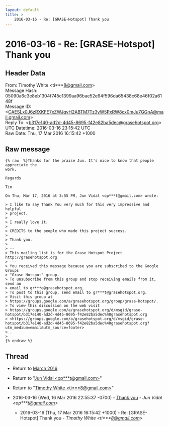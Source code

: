 ```yaml
---
layout: default
title: >
    2016-03-16 - Re: [GRASE-Hotspot] Thank you
---
```


# 2016-03-16 - Re: [GRASE-Hotspot] Thank you

## Header Data

From: Timothy White \<ti***8@gmail.com\><br>
Message Hash: 05090a6c3e8eb1304f745c1399aa96bae52e94f596da65438c68e46f02a6148f<br>
Message ID: \<CAESLx0J6zRXKFE7xZWJqvH2ABTM7Tz3yW5PxRW8cx0mJu7GGnA@mail.gmail.com\><br>
Reply To: \<b317e140-ad2d-4d45-8695-f42e82ba5dec@grasehotspot.org\><br>
UTC Datetime: 2016-03-16 23:15:42 UTC<br>
Raw Date: Thu, 17 Mar 2016 16:15:42 +1000<br>

## Raw message

```
{% raw  %}Thanks for the praise Jun. It's nice to know that people appreciate the
work.

Regards

Tim

On Thu, Mar 17, 2016 at 3:55 PM, Jun Vidal <op***t@gmail.com> wrote:

> I like to say Thank You very much for this very impressive and helpful
> project.
>
> I really love it.
>
> CREDITS to the people who made this project success.
>
> Thank you.
>
> --
> This mailing list is for the Grase Hotspot Project http://grasehotspot.org
> ---
> You received this message because you are subscribed to the Google Groups
> "Grase Hotspot" group.
> To unsubscribe from this group and stop receiving emails from it, send an
> email to gr***e@grasehotspot.org.
> To post to this group, send email to gr***t@grasehotspot.org.
> Visit this group at
> https://groups.google.com/a/grasehotspot.org/group/grase-hotspot/.
> To view this discussion on the web visit
> https://groups.google.com/a/grasehotspot.org/d/msgid/grase-hotspot/b317e140-ad2d-4d45-8695-f42e82ba5dec%40grasehotspot.org
> <https://groups.google.com/a/grasehotspot.org/d/msgid/grase-hotspot/b317e140-ad2d-4d45-8695-f42e82ba5dec%40grasehotspot.org?utm_medium=email&utm_source=footer>
> .
>
{% endraw %}
```

## Thread

+ Return to [March 2016](/archive/2016/03)

+ Return to "[Jun Vidal <op***t<span>@</span>gmail.com>](/authors/op___t_at_gmail_com)"
+ Return to "[Timothy White <ti***8<span>@</span>gmail.com>](/authors/ti___8_at_gmail_com)"

+ 2016-03-16 (Wed, 16 Mar 2016 22:55:37 -0700) - [Thank you](/archive/2016/03/42af933a8b2402c05dc5f5393780d80c4a1d6ce9211c91cdb572bc7078957e37) - _Jun Vidal \<op***t@gmail.com\>_
  + 2016-03-16 (Thu, 17 Mar 2016 16:15:42 +1000) - Re: [GRASE-Hotspot] Thank you - _Timothy White \<ti***8@gmail.com\>_

